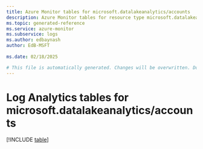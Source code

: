 ```yaml
---
title: Azure Monitor tables for microsoft.datalakeanalytics/accounts
description: Azure Monitor tables for resource type microsoft.datalakeanalytics/accounts
ms.topic: generated-reference
ms.service: azure-monitor
ms.subservice: logs
ms.author: edbaynash
author: EdB-MSFT
   
ms.date: 02/18/2025

# This file is automatically generated. Changes will be overwritten. Do not change this file directly.
---
```


# Log Analytics tables for microsoft.datalakeanalytics/accounts  

[!INCLUDE [table](~/reusable-content/ce-skilling/azure/includes/azure-monitor/reference/tables/microsoft-datalakeanalytics_accounts-include.md)]

